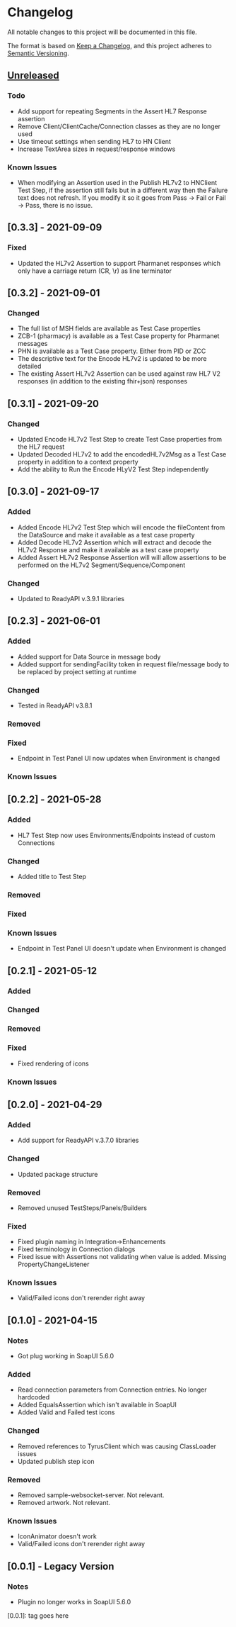 # Changelog

All notable changes to this project will be documented in this file.

The format is based on [Keep a Changelog](https://keepachangelog.com/en/1.0.0/),
and this project adheres to [Semantic Versioning](https://semver.org/spec/v2.0.0.html).

## [Unreleased]

### Todo
- Add support for repeating Segments in the Assert HL7 Response assertion
- Remove Client/ClientCache/Connection classes as they are no longer used
- Use timeout settings when sending HL7 to HN Client
- Increase TextArea sizes in request/response windows

### Known Issues
- When modifying an Assertion used in the Publish HL7v2 to HNClient Test Step, if the assertion still fails but in a different
way then the Failure text does not refresh. If you modify it so it goes from Pass -> Fail or Fail -> Pass, there is no issue.

## [0.3.3] - 2021-09-09

### Fixed
- Updated the HL7v2 Assertion to support Pharmanet responses which only have a carriage return (CR, \r) as line terminator

## [0.3.2] - 2021-09-01

### Changed
- The full list of MSH fields are available as Test Case properties
- ZCB-1 (pharmacy) is available as a Test Case property for Pharmanet messages
- PHN is available as a Test Case property. Either from PID or ZCC
- The descriptive text for the Encode HL7v2 is updated to be more detailed
- The existing Assert HL7v2 Assertion can be used against raw HL7 V2 responses (in addition to the existing fhir+json) responses

## [0.3.1] - 2021-09-20

### Changed
- Updated Encode HL7v2 Test Step to create Test Case properties from the HL7 request
- Updated Decoded HL7v2 to add the encodedHL7v2Msg as a Test Case property in addition to a context property
- Add the ability to Run the Encode HLyV2 Test Step independently

## [0.3.0] - 2021-09-17
### Added
- Added Encode HL7v2 Test Step which will encode the fileContent from the DataSource and make it available as a test case property
- Added Decode HL7v2 Assertion which will extract and decode the HL7v2 Response and make it available as a test case property
- Added Assert HL7v2 Response Assertion will will allow assertions to be performed on the HL7v2 Segment/Sequence/Component

### Changed
- Updated to ReadyAPI v.3.9.1 libraries

## [0.2.3] - 2021-06-01

### Added
- Added support for Data Source in message body
- Added support for sendingFacility token in request file/message body to be replaced by project setting at runtime

### Changed
- Tested in ReadyAPI v3.8.1

### Removed

### Fixed
- Endpoint in Test Panel UI now updates when Environment is changed

### Known Issues

## [0.2.2] - 2021-05-28

### Added
- HL7 Test Step now uses Environments/Endpoints instead of custom Connections

### Changed
- Added title to Test Step

### Removed

### Fixed

### Known Issues
- Endpoint in Test Panel UI doesn't update when Environment is changed

## [0.2.1] - 2021-05-12

### Added 

### Changed

### Removed

### Fixed
- Fixed rendering of icons

### Known Issues

## [0.2.0] - 2021-04-29

### Added 
- Add support for ReadyAPI v.3.7.0 libraries

### Changed
- Updated package structure

### Removed
- Removed unused TestSteps/Panels/Builders

### Fixed
- Fixed plugin naming in Integration->Enhancements
- Fixed terminology in Connection dialogs
- Fixed issue with Assertions not validating when value is added. Missing PropertyChangeListener

### Known Issues
- Valid/Failed icons don't rerender right away

## [0.1.0] - 2021-04-15

### Notes
- Got plug working in SoapUI 5.6.0

### Added
- Read connection parameters from Connection entries. No longer hardcoded
- Added EqualsAssertion which isn't available in SoapUI
- Added Valid and Failed test icons

### Changed
- Removed references to TyrusClient which was causing ClassLoader issues
- Updated publish step icon

### Removed
- Removed sample-websocket-server. Not relevant.
- Removed artwork. Not relevant.

### Known Issues
- IconAnimator doesn't work
- Valid/Failed icons don't rerender right away

## [0.0.1] - Legacy Version

### Notes
- Plugin no longer works in SoapUI 5.6.0

[unreleased]: https://github.com/olivierlacan/keep-a-changelog/compare/v1.1.0...HEAD
[0.0.1]: tag goes here